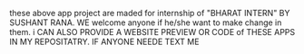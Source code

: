 these above app project are maded for internship of "BHARAT INTERN" BY SUSHANT RANA. WE welcome anyone if he/she want to make change in them. i CAN ALSO PROVIDE A WEBSITE PREVIEW OR CODE of THESE APPS IN MY REPOSITATRY. IF ANYONE NEEDE TEXT ME
